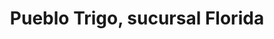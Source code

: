 ---
title: "Pueblo Trigo, sucursal Florida"
url: /montevideo/pueblo-trigo-sucursal-florida/
shop: panadería
---